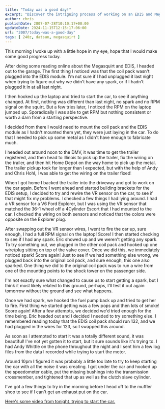 ```yaml
---
title: "Today was a good day!"
excerpt: "Discover the intriguing process of working on an EDIS and Megasquirt setup; from troubleshooting, to solving problems and gaining unexpected wins in c..."
author: chris
publishDate: 2007-07-28T10:10:17+00:00
updateDate: 2024-11-15T12:15:17-06:00
url: "2007/today-was-a-good-day"
tags: [ 240z, datsun, megasquirt ]
---
```


This morning I woke up with a little hope in my eye, hope that I would make some good progress today.

After doing some reading online about the Megasquirt and EDIS, I headed out to the garage. The first thing I noticed was that the coil pack wasn't plugged into the EDIS module. I'm not sure if I had unplugged it last night when trying to figure out why we didn't have any spark, or if I hadn't plugged it in at all last night.

I then hooked up the laptop and tried to start the car, to see if anything changed. At first, nothing was different than last night, no spark and no RPM signal on the squirt. But a few tries later, I noticed the RPM on the laptop jumped up. Sporadically I was able to get RPM but nothing consistent or worth a darn from a starting perspective.

I decided from there I would need to mount the coil pack and the EDIS module as I hadn't mounted them yet, they were just laying in the car. To do that I needed to pick up some metal as I didn't have enough to fabricate much.

I headed out around noon to the DMV, it was time to get the trailer registered, and then head to Illinois to pick up the trailer, fix the wiring on the trailer, and then hit Home Depot on the way home to pick up the metal. The trailer pickup took far longer than I expected, but with the help of Andy and Chris Hohl, I was able to get the wiring on the trailer fixed!

When I got home I backed the trailer into the driveway and got to work on the car again. Before I went ahead and started building brackets for the EDIS setup, I decided to try and rewire the VR sensor on the car, to see if that might fix my problems. I checked a few things I had lying around. I had a VR sensor for a V6 Ford Explorer, but I was using the VR sensor that matched the 36-1 wheel off a 4Cylinder Escort that I had mounted to the car. I checked the wiring on both sensors and noticed that the colors were opposite on the Explorer plug.

After swapping out the VR sensor wires, I went to fire the car up, sure enough, I had a full RPM signal on the laptop! Score! I then started checking to see if I had any spark. Eric showed up and we weren't getting any spark. To try something out, we plugged in the other coil pack and hooked up one wire/plug sitting on top of the valve cover. Once we did this, we immediately noticed spark! Score again! Just to see if we had something else wrong, we plugged back into the original coil pack, and sure enough, this one also sparked. One thing we did to the original coil pack was to run a wire from one of the mounting points to the shock tower on the passenger side.

I'm not exactly sure what changed to cause us to start getting a spark, but I think it most likely related to this ground, perhaps, I'll test it out again tomorrow without the ground and see what happens.

Once we had spark, we hooked the fuel pump back up and tried to get her to fire. First thing we started getting was a few pops and then lots of smoke! Score again! After a few attempts, we decided we'd tried enough for the time being. Eric headed out and I decided I needed to try something else. I remembered reading today that the EDIS coil pack should run 132, and we had plugged in the wires for 123, so I swapped this around.

As soon as I attempted to start it was a totally different sound, it was beautiful! I've not yet gotten it to start, but it sure sounds like it's trying to. I had Andy Whittle on the phone throughout the night and I sent him a few log files from the data I recorded while trying to start the motor.

Around 10pm I figured it was probably a little too late to try to keep starting the car with all the noise it was creating. I got under the car and hooked up the speedometer cable, put the missing bushings into the transmission crossmember, and tightened that up as well as the clutch slave cylinder.

I've got a few things to try in the morning before I head off to the muffler shop to see if I can't get an exhaust put on the car.

[Here's some video from tonight, trying to start the car.](/trying-to-start-the-car)

